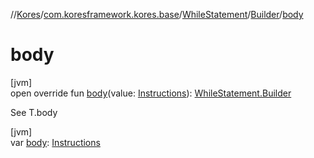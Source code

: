//[Kores](../../../../index.md)/[com.koresframework.kores.base](../../index.md)/[WhileStatement](../index.md)/[Builder](index.md)/[body](body.md)

# body

[jvm]\
open override fun [body](body.md)(value: [Instructions](../../../com.koresframework.kores/-instructions/index.md)): [WhileStatement.Builder](index.md)

See T.body

[jvm]\
var [body](body.md): [Instructions](../../../com.koresframework.kores/-instructions/index.md)
